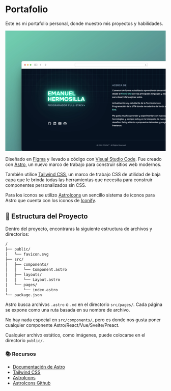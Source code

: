 # Portafolio

Este es mi portafolio personal, donde muestro mis proyectos y habilidades. 

![Preview](public/Preview.webp)

Diseñado en [Figma](https://figma.com) y llevado a código con [Visual Studio Code](https://code.visualstudio.com/). 
Fue creado con [Astro](https://astro.build/), un nuevo marco de trabajo para construir sitios web modernos.

También utilice [Tailwind CSS](https://tailwindcss.com/), un marco de trabajo CSS de utilidad de baja capa que le brinda todas las herramientas que necesita para construir componentes personalizados sin CSS.

Para los iconos se utilizo [AstroIcons](https://www.astroicon.dev/) un sencillo sistema de iconos para Astro que cuenta con los iconos de [Iconify](https://iconify.design/).

## 🚀 Estructura del Proyecto 

Dentro del proyecto, encontraras la siguiente estructura de archivos y directorios:

```text
/
├── public/
│   └── favicon.svg
├── src/
│   ├── components/
│   │   └── Component.astro
│   ├── layouts/
│   │   └── Layout.astro
│   └── pages/
│       └── index.astro
└── package.json
```

Astro busca archivos `.astro` o `.md` en el directorio `src/pages/`. Cada página se expone como una ruta basada en su nombre de archivo.

No hay nada especial en `src/components/`, pero es donde nos gusta poner cualquier componente Astro/React/Vue/Svelte/Preact.

Cualquier archivo estático, como imágenes, puede colocarse en el directorio `public/`.

### 📚 Recursos

- [Documentación de Astro](https://docs.astro.build/)
- [Tailwind CSS](https://tailwindcss.com/)
- [AstroIcons](https://www.astroicon.dev/)
- [AstroIcons Github](https://github.com/natemoo-re/astro-icon)